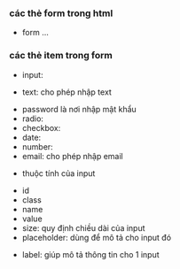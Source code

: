 ### các thẻ form trong html

- form
  ...
  <from action="" method="">
  <!-- các thẻ item trong from -->
  </from>

### các thẻ item trong form

- input:

* text: cho phép nhập text

- password là nơi nhập mật khẩu
- radio:
- checkbox:
- date:
- number:
- email: cho phép nhập email

* thuộc tính của input

- id
- class
- name
- value
- size: quy định chiều dài của input
- placeholder: dùng để mô tả cho input đó

* label: giúp mô tả thông tin cho 1 input
